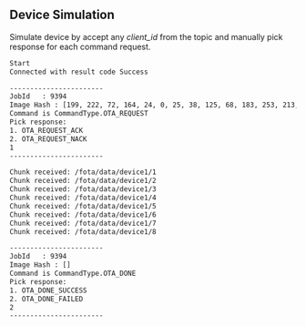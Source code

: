 ## Device Simulation

Simulate device by accept any *client_id* from the topic and manually pick response for each command request.


```sh 
Start
Connected with result code Success

-----------------------
JobId 	: 9394
Image Hash : [199, 222, 72, 164, 24, 0, 25, 38, 125, 68, 183, 253, 213, 25, 191, 186, 5, 127, 61, 208, 216, 32, 11, 89, 53, 248, 138, 95, 53, 122, 63, 186]
Command is CommandType.OTA_REQUEST
Pick response:
1. OTA_REQUEST_ACK
2. OTA_REQUEST_NACK
1
-----------------------

Chunk received: /fota/data/device1/1
Chunk received: /fota/data/device1/2
Chunk received: /fota/data/device1/3
Chunk received: /fota/data/device1/4
Chunk received: /fota/data/device1/5
Chunk received: /fota/data/device1/6
Chunk received: /fota/data/device1/7
Chunk received: /fota/data/device1/8

-----------------------
JobId 	: 9394
Image Hash : []
Command is CommandType.OTA_DONE
Pick response:
1. OTA_DONE_SUCCESS
2. OTA_DONE_FAILED
2
-----------------------
```

